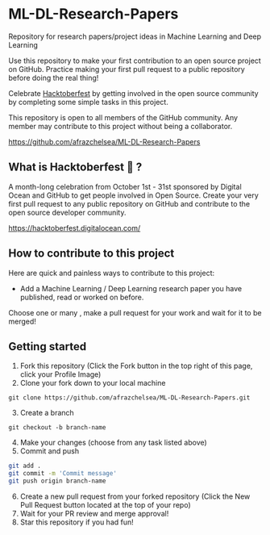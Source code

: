 # ML-DL-Research-Papers
Repository for research papers/project ideas in Machine Learning and Deep Learning

Use this repository to make your first contribution to an open source project on GitHub. Practice making your first pull request to a public repository before doing the real thing!

Celebrate [Hacktoberfest](https://hacktoberfest.digitalocean.com/) by getting involved in the open source community by completing some simple tasks in this project.

This repository is open to all members of the GitHub community. Any member may contribute to this project without being a collaborator.

https://github.com/afrazchelsea/ML-DL-Research-Papers


## What is Hacktoberfest 🎃 ?

A month-long celebration from October 1st - 31st sponsored by Digital Ocean and GitHub to get people involved in Open Source. Create your very first pull request to any public repository on GitHub and contribute to the open source developer community.

https://hacktoberfest.digitalocean.com/

## How to contribute to this project

Here are quick and painless ways to contribute to this project:

- Add a Machine Learning / Deep Learning research paper you have published, read or worked on before.

Choose one or many , make a pull request for your work and wait for it to be merged!

## Getting started

1) Fork this repository (Click the Fork button in the top right of this page, click your Profile Image)
2) Clone your fork down to your local machine

`git clone https://github.com/afrazchelsea/ML-DL-Research-Papers.git`

3) Create a branch

`git checkout -b branch-name`

4) Make your changes (choose from any task listed above)
5) Commit and push

```bash
git add .
git commit -m 'Commit message'
git push origin branch-name
```

6) Create a new pull request from your forked repository (Click the New Pull Request button located at the top of your repo)
7) Wait for your PR review and merge approval!
8) Star this repository if you had fun!
